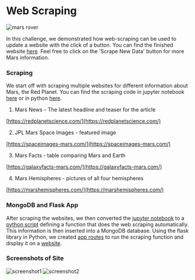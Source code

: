 # Web Scraping

![mars rover](https://github.com/Corters22/web-scraping-challenge/blob/main/Images/mars.PNG)

In this challenge, we demonstrated how web-scraping can be used to update a website with the click of a button. You can find the finished website [here](https://corters22.github.io/web-scraping-challenge/templates/index.html). Feel free to click on the 'Scrape New Data' button for more Mars information.

### Scraping
We start off with scraping  multiple websites for different information about Mars, the Red Planet. You can find the scraping code in jupyter notebook [here](https://github.com/Corters22/web-scraping-challenge/blob/main/Mission_to_Mars/mission_to_mars.ipynb) or in python [here](https://github.com/Corters22/web-scraping-challenge/blob/main/scrape_mars.py).

1. Mars News - The latest headline and teaser for the article

[https://redplanetscience.com/](https://redplanetscience.com/)

2. JPL Mars Space Images - featured image

[https://spaceimages-mars.com/](https://spaceimages-mars.com/)

3. Mars Facts - table comparing Mars and Earth

[https://galaxyfacts-mars.com/](https://galaxyfacts-mars.com/)

4. Mars Hemispheres - pictures of all four hemispheres

[https://marshemispheres.com/](https://marshemispheres.com/)

### MongoDB and Flask App
After scraping the websites, we then converted the [jupyter notebook](https://github.com/Corters22/web-scraping-challenge/blob/main/Mission_to_Mars/mission_to_mars.ipynb) to a [python script](https://github.com/Corters22/web-scraping-challenge/blob/main/scrape_mars.py) defining a function that does the web scraping automatically. This information is then inserted into a MongoDB database. Using the flask library in Python, we created [app routes](https://github.com/Corters22/web-scraping-challenge/blob/main/app.py) to run the scraping function and display it on a [website](https://github.com/Corters22/web-scraping-challenge/blob/main/templates/index.html). 

### Screenshots of Site

![screenshot1](https://github.com/Corters22/web-scraping-challenge/blob/main/Images/screenshot1.PNG)
![screenshot2](https://github.com/Corters22/web-scraping-challenge/blob/main/Images/screenshot2.PNG)


